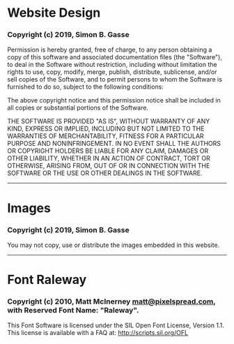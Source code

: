 # Website Design

### Copyright (c) 2019, Simon B. Gasse

Permission is hereby granted, free of charge, to any person obtaining a copy of this software and associated documentation files (the "Software"), to deal in the Software without restriction, including without limitation the rights to use, copy, modify, merge, publish, distribute, sublicense, and/or sell copies of the Software, and to permit persons to whom the Software is furnished to do so, subject to the following conditions:

The above copyright notice and this permission notice shall be included in all copies or substantial portions of the Software.

THE SOFTWARE IS PROVIDED "AS IS", WITHOUT WARRANTY OF ANY KIND, EXPRESS OR IMPLIED, INCLUDING BUT NOT LIMITED TO THE WARRANTIES OF MERCHANTABILITY, FITNESS FOR A PARTICULAR PURPOSE AND NONINFRINGEMENT. IN NO EVENT SHALL THE AUTHORS OR COPYRIGHT HOLDERS BE LIABLE FOR ANY CLAIM, DAMAGES OR OTHER LIABILITY, WHETHER IN AN ACTION OF CONTRACT, TORT OR OTHERWISE, ARISING FROM, OUT OF OR IN CONNECTION WITH THE SOFTWARE OR THE USE OR OTHER DEALINGS IN THE SOFTWARE.

---


# Images

### Copyright (c) 2019, Simon B. Gasse

You may not copy, use or distribute the images embedded in this website.

---


# Font Raleway

### Copyright (c) 2010, Matt McInerney <matt@pixelspread.com>, with Reserved Font Name: "Raleway".

This Font Software is licensed under the SIL Open Font License, Version 1.1.
This license is available with a FAQ at:
http://scripts.sil.org/OFL